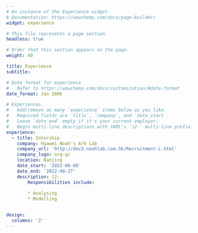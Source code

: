 ```yaml
---
# An instance of the Experience widget.
# Documentation: https://wowchemy.com/docs/page-builder/
widget: experience

# This file represents a page section.
headless: true

# Order that this section appears on the page.
weight: 40

title: Experience
subtitle:

# Date format for experience
#   Refer to https://wowchemy.com/docs/customization/#date-format
date_format: Jan 2006

# Experiences.
#   Add/remove as many `experience` items below as you like.
#   Required fields are `title`, `company`, and `date_start`.
#   Leave `date_end` empty if it's your current employer.
#   Begin multi-line descriptions with YAML's `|2-` multi-line prefix.
experience:
  - title: Intership
    company: Huawei Noah's Ark Lab
    company_url: 'http://dev3.noahlab.com.hk/Recruitment-L.html'
    company_logo: org-gc
    location: Nanjing
    date_start: '2022-06-08'
    date_end: '2022-08-27'
    description: |2-
        Responsibilities include:
        
        * Analysing
        * Modelling


design:
  columns: '2'
---
```

